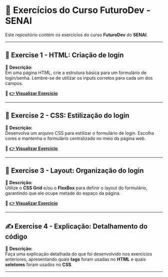 # 🚀 Exercícios do Curso **FuturoDev** - SENAI

Este repositório contém os exercícios do curso **FuturoDev** do **SENAI**.

---

## 📝 **Exercise 1 - HTML: Criação de login**
📌 **Descrição:**  
Em uma página HTML, crie a estrutura básica para um formulário de login/senha. Lembre-se de utilizar os inputs corretos para cada um dos campos.

🔗 **[👉 Visualizar Exercício](https://mocodifyx.github.io/FuturoDev_Senai/Exercise_1/)**  

---

## 🎨 **Exercise 2 - CSS: Estilização do login**
📌 **Descrição:**  
Desenvolva um arquivo CSS para estilizar o formulário de login. Escolha cores e mantenha o formulário centralizado no meio da página web.

🔗 **[👉 Visualizar Exercício](https://mocodifyx.github.io/FuturoDev_Senai/Exercise_2/)**  

---

## 📐 **Exercise 3 - Layout: Organização do login**
📌 **Descrição:**  
Utilize o **CSS Grid** e/ou o **FlexBox** para definir o layout do formulário, garantindo que ele ocupe metade do espaço da página.

🔗 **[👉 Visualizar Exercício](https://mocodifyx.github.io/FuturoDev_Senai/Exercise_3/)**  

---

## ✍️ **Exercise 4 - Explicação: Detalhamento do código**
📌 **Descrição:**  
Faça uma explicação detalhada do que foi desenvolvido nos exercícios anteriores, apresentando quais **tags** foram usadas no **HTML** e quais **seletores** foram usados no **CSS**.

---

